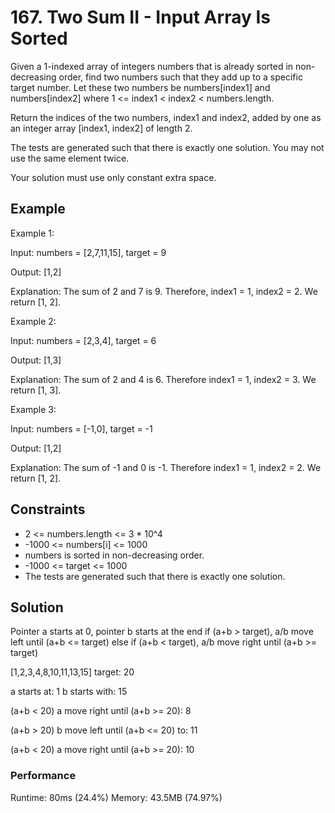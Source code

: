 # 167. Two Sum II - Input Array Is Sorted

Given a 1-indexed array of integers numbers that is already sorted in non-decreasing order, find two numbers such that they add up to a specific target number. Let these two numbers be numbers[index1] and numbers[index2] where 1 <= index1 < index2 < numbers.length.

Return the indices of the two numbers, index1 and index2, added by one as an integer array [index1, index2] of length 2.

The tests are generated such that there is exactly one solution. You may not use the same element twice.

Your solution must use only constant extra space.

## Example

Example 1:

Input: numbers = [2,7,11,15], target = 9

Output: [1,2]

Explanation: The sum of 2 and 7 is 9. Therefore, index1 = 1, index2 = 2. We return [1, 2].

Example 2:

Input: numbers = [2,3,4], target = 6

Output: [1,3]

Explanation: The sum of 2 and 4 is 6. Therefore index1 = 1, index2 = 3. We return [1, 3].

Example 3:

Input: numbers = [-1,0], target = -1

Output: [1,2]

Explanation: The sum of -1 and 0 is -1. Therefore index1 = 1, index2 = 2. We return [1, 2].

## Constraints

- 2 <= numbers.length <= 3 \* 10^4
- -1000 <= numbers[i] <= 1000
- numbers is sorted in non-decreasing order.
- -1000 <= target <= 1000
- The tests are generated such that there is exactly one solution.

## Solution

Pointer a starts at 0, pointer b starts at the end
if (a+b > target), a/b move left until (a+b <= target)
else if (a+b < target), a/b move right until (a+b >= target)

[1,2,3,4,8,10,11,13,15]
target: 20

a starts at: 1
b starts with: 15

(a+b < 20)
a move right until (a+b >= 20): 8

(a+b > 20)
b move left until (a+b <= 20) to: 11

(a+b < 20)
a move right until (a+b >= 20): 10

### Performance

Runtime: 80ms (24.4%)
Memory: 43.5MB (74.97%)
